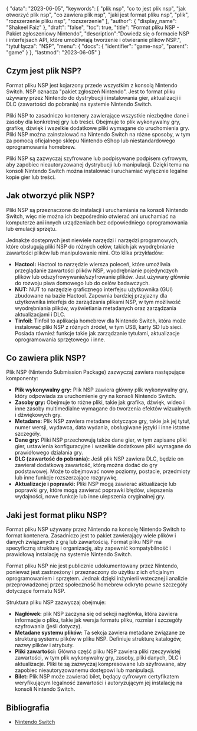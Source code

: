 {
"data": "2023-06-05",
  "keywords": [
"plik nsp",
"co to jest plik nsp",
"jak otworzyć plik nsp",
"co zawiera plik nsp",
"jaki jest format pliku nsp",
"plik",
"rozszerzenie pliku nsp",
"rozszerzenie"
],
  "author": {
"display_name": "Shakeel Faiz"
},
"draft": "false",
"toc": true,
"title": "Format pliku NSP - Pakiet zgłoszeniowy Nintendo",
  "description":"Dowiedz się o formacie NSP i interfejsach API, które umożliwiają tworzenie i otwieranie plików NSP.",
"tytuł łącza": "NSP",
  "menu": {
    "docs": {
      "identifier": "game-nsp",
      "parent": "game"
}
},
"lastmod": "2023-06-05"
}

## Czym jest plik NSP?

Format pliku NSP jest kojarzony przede wszystkim z konsolą Nintendo Switch. NSP oznacza "pakiet zgłoszeń Nintendo". Jest to format pliku używany przez Nintendo do dystrybucji i instalowania gier, aktualizacji i DLC (zawartości do pobrania) na systemie Nintendo Switch.

Pliki NSP to zasadniczo kontenery zawierające wszystkie niezbędne dane i zasoby dla konkretnej gry lub treści. Obejmuje to plik wykonywalny gry, grafikę, dźwięk i wszelkie dodatkowe pliki wymagane do uruchomienia gry. Pliki NSP można zainstalować na Nintendo Switch na różne sposoby, w tym za pomocą oficjalnego sklepu Nintendo eShop lub niestandardowego oprogramowania homebrew.

Pliki NSP są zazwyczaj szyfrowane lub podpisywane podpisem cyfrowym, aby zapobiec nieautoryzowanej dystrybucji lub manipulacji. Dzięki temu na konsoli Nintendo Switch można instalować i uruchamiać wyłącznie legalne kopie gier lub treści.

## Jak otworzyć plik NSP?

Pliki NSP są przeznaczone do instalacji i uruchamiania na konsoli Nintendo Switch, więc nie można ich bezpośrednio otwierać ani uruchamiać na komputerze ani innych urządzeniach bez odpowiedniego oprogramowania lub emulacji sprzętu.

Jednakże dostępnych jest niewiele narzędzi i narzędzi programowych, które obsługują pliki NSP do różnych celów, takich jak wyodrębnianie zawartości plików lub manipulowanie nimi. Oto kilka przykładów:

- **Hactool:** Hactool to narzędzie wiersza poleceń, które umożliwia przeglądanie zawartości plików NSP, wyodrębnianie pojedynczych plików lub odszyfrowywanie/szyfrowanie plików. Jest używany głównie do rozwoju piwa domowego lub do celów badawczych.
- **NUT:** NUT to narzędzie graficznego interfejsu użytkownika (GUI) zbudowane na bazie Hactool. Zapewnia bardziej przyjazny dla użytkownika interfejs do zarządzania plikami NSP, w tym możliwość wyodrębniania plików, wyświetlania metadanych oraz zarządzania aktualizacjami i DLC.
- **Tinfoil:** Tinfoil to aplikacja homebrew dla Nintendo Switch, która może instalować pliki NSP z różnych źródeł, w tym USB, karty SD lub sieci. Posiada również funkcje takie jak zarządzanie tytułami, aktualizacje oprogramowania sprzętowego i inne.

## Co zawiera plik NSP?

Plik NSP (Nintendo Submission Package) zazwyczaj zawiera następujące komponenty:

- **Plik wykonywalny gry:** Plik NSP zawiera główny plik wykonywalny gry, który odpowiada za uruchomienie gry na konsoli Nintendo Switch.
- **Zasoby gry:** Obejmuje to różne pliki, takie jak grafika, dźwięk, wideo i inne zasoby multimedialne wymagane do tworzenia efektów wizualnych i dźwiękowych gry.
- **Metadane:** Plik NSP zawiera metadane dotyczące gry, takie jak jej tytuł, numer wersji, wydawca, data wydania, obsługiwane języki i inne istotne szczegóły.
- **Dane gry:** Pliki NSP przechowują także dane gier, w tym zapisane pliki gier, ustawienia konfiguracyjne i wszelkie dodatkowe pliki wymagane do prawidłowego działania gry.
- **DLC (zawartość do pobrania):** Jeśli plik NSP zawiera DLC, będzie on zawierał dodatkową zawartość, którą można dodać do gry podstawowej. Może to obejmować nowe poziomy, postacie, przedmioty lub inne funkcje rozszerzające rozgrywkę.
- **Aktualizacje i poprawki:** Pliki NSP mogą zawierać aktualizacje lub poprawki gry, które mogą zawierać poprawki błędów, ulepszenia wydajności, nowe funkcje lub inne ulepszenia oryginalnej gry.

## Jaki jest format pliku NSP?

Format pliku NSP używany przez Nintendo na konsolę Nintendo Switch to format kontenera. Zasadniczo jest to pakiet zawierający wiele plików i danych związanych z grą lub zawartością. Format pliku NSP ma specyficzną strukturę i organizację, aby zapewnić kompatybilność i prawidłową instalację na systemie Nintendo Switch.

Format pliku NSP nie jest publicznie udokumentowany przez Nintendo, ponieważ jest zastrzeżony i przeznaczony do użytku z ich oficjalnym oprogramowaniem i sprzętem. Jednak dzięki inżynierii wstecznej i analizie przeprowadzonej przez społeczność homebrew odkryto pewne szczegóły dotyczące formatu NSP.

Struktura pliku NSP zazwyczaj obejmuje:

- **Nagłówek:** plik NSP zaczyna się od sekcji nagłówka, która zawiera informacje o pliku, takie jak wersja formatu pliku, rozmiar i szczegóły szyfrowania (jeśli dotyczy).
- **Metadane systemu plików:** Ta sekcja zawiera metadane związane ze strukturą systemu plików w pliku NSP. Definiuje strukturę katalogów, nazwy plików i atrybuty.
- **Pliki zawartości:** Główna część pliku NSP zawiera pliki rzeczywistej zawartości, w tym plik wykonywalny gry, zasoby, pliki danych, DLC i aktualizacje. Pliki te są zazwyczaj kompresowane lub szyfrowane, aby zapobiec nieautoryzowanemu dostępowi lub manipulacji.
- **Bilet:** Plik NSP może zawierać bilet, będący cyfrowym certyfikatem weryfikującym legalność zawartości i autoryzującym jej instalację na konsoli Nintendo Switch.

## Bibliografia
* [Nintendo Switch](https://en.wikipedia.org/wiki/Nintendo_Switch)

